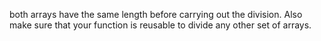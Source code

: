 both arrays have the same length before carrying out
the division.
Also make sure that your function is reusable to divide any other set of arrays.
